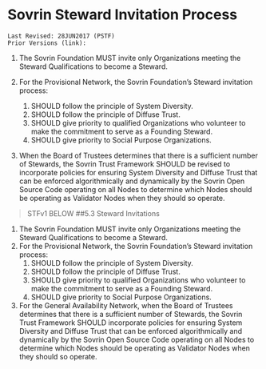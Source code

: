 # Sovrin Steward Invitation Process
```
Last Revised: 28JUN2017 (PSTF)
Prior Versions (link):

```
1. The Sovrin Foundation MUST invite only Organizations meeting the Steward
Qualifications to become a Steward.
2. For the Provisional Network, the Sovrin Foundation’s Steward invitation process:
   1. SHOULD follow the principle of System Diversity.
   2. SHOULD follow the principle of Diffuse Trust.
   3. SHOULD give priority to qualified Organizations who volunteer to make the
commitment to serve as a Founding Steward.
   4. SHOULD give priority to Social Purpose Organizations.

3. When the Board of Trustees determines that there is a sufficient number of Stewards, the Sovrin Trust Framework SHOULD be revised to incorporate policies for ensuring System Diversity and Diffuse Trust that can be enforced algorithmically and dynamically by the Sovrin Open Source Code operating on all Nodes to determine which Nodes should be operating as Validator Nodes when they should so operate.
   
> STFv1 BELOW
##5.3 Steward Invitations

1. The Sovrin Foundation MUST invite only Organizations meeting the Steward
Qualifications to become a Steward.
2. For the Provisional Network, the Sovrin Foundation’s Steward invitation process:
   1. SHOULD follow the principle of System Diversity.
   2. SHOULD follow the principle of Diffuse Trust.
   3. SHOULD give priority to qualified Organizations who volunteer to make the
commitment to serve as a Founding Steward.
   4. SHOULD give priority to Social Purpose Organizations.
3. For the General Availability Network, when the Board of Trustees determines that there is a sufficient number of Stewards, the Sovrin Trust Framework SHOULD incorporate policies for ensuring System Diversity and Diffuse Trust that can be enforced algorithmically and dynamically by the Sovrin Open Source Code operating on all Nodes to determine which Nodes should be operating as Validator Nodes when they should so operate.